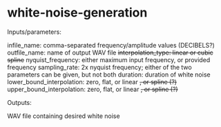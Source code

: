 # white-noise-generation

Inputs/parameters:

infile_name: comma-separated frequency/amplitude values (DECIBELS?)
outfile_name: name of output WAV file
~~interpolation_type: linear or cubic spline~~
nyquist_frequency: either maximum input frequency, or provided frequency
sampling_rate: 2x nyquist frequency; either of the two parameters can be given, but not both
duration: duration of white noise
lower_bound_interpolation: zero, flat, or linear ~~, or spline (?)~~
upper_bound_interpolation: zero, flat, or linear ~~, or spline (?)~~

Outputs:

WAV file containing desired white noise
